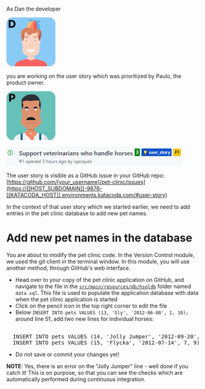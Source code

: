 As Dan the developer

![](../../assets/yellow-belt-devops-dojo/continuous-integration/dan.png)

 you are working on the user story which was prioritized by Paulo, the product owner.

![](../../assets/yellow-belt-devops-dojo/continuous-integration/paulo.png)

![](../../assets/yellow-belt-devops-dojo/continuous-integration/user-story.png)

The user story is visible as a GitHub issue in your GitHub repo: [https://github.com/[your_username]/pet-clinic/issues](https://[[HOST_SUBDOMAIN]]-9876-[[KATACODA_HOST]].environments.katacoda.com/#user-story)

In the context of that user story which we started earlier, we need to add entries in the pet clinic database to add new pet names.

# Add new pet names in the database

You are about to modify the pet clinic code. In the Version Control module, we used the git client in the terminal window. In this module, you will use another method, through GitHub's web interface.

* Head over to your copy of the pet clinic application on GitHub, and navigate to the file in the [`src/main/resources/db/hsqldb`](https://[[HOST_SUBDOMAIN]]-9876-[[KATACODA_HOST]].environments.katacoda.com/#datasql) folder named `data.sql`. This file is used to populate the application database with data when the pet clinic application is started
* Click on the pencil icon in the top right corner to edit the file
* Below `INSERT INTO pets VALUES (13, 'Sly', '2012-06-08', 1, 10);` around line 51, add two new lines for individual horses:
<pre class="file" data-target="clipboard">

  INSERT INTO pets VALUES (14, 'Jolly Jumper', '2012-09-20', 7, 5;
  INSERT INTO pets VALUES (15, 'Flycka', '2012-07-14', 7, 9);
</pre>
* Do not save or commit your changes yet!

**NOTE**: Yes, there is an error on the "Jolly Jumper" line - well done if you catch it! This is on purpose, so
that you can see the checks which are automatically performed during continuous integration. 